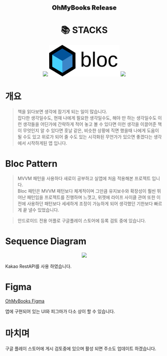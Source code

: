 <p align=center style="font-size: 20px; font-weight: 900;"> OhMyBooks Release </p>

<div align=center><h1>📚 STACKS</h1></div>  

<div align="center">
  <img src="https://img.shields.io/badge/flutter-02569B?style=for-the-badge&logo=flutter&logoColor=white">
  <img src="https://raw.githubusercontent.com/felangel/bloc/master/docs/assets/flutter_bloc_logo_full.png" height="100">
  <img src="https://github.com/rkdalsdl98/healthyou-app/assets/77562358/a2f4646e-aed2-4eb3-a307-7afb35ebcb44" width="50">
</div>

# 개요  

>책을 읽다보면 생각에 잠기게 되는 일이 많습니다.  
잡다한 생각일수도, 현재 나에게 필요한 생각일수도, 해야 만 하는 생각일수도 이런 생각들을 어딘가에 간략하게 적어 놓고 볼 수 있다면 이런 생각을 이끌어준 책이 무엇인지 알 수 있다면
훗날 같은, 비슷한 상황에 직면 했을때 나에게 도움이 될 수도 있고 위로가 되어 줄 수도 있는
시각화된 무언가가 있으면 좋겠다는 생각에서 시작하게된 앱 입니다.  

# Bloc Pattern  
  
>MVVM 패턴을 사용하다 새로이 공부하고 실앱에 처음 적용해본 프로젝트 입니다.  
Bloc 패턴은 MVVM 패턴보다 체계적이며 그만큼 유지보수와 확장성이 훨씬 뛰어난 패턴임을 프로젝트를 진행하며 느꼇고, 위젯에 라이프 사이클 관여 또한 이전에 사용하던 패턴보다 세세하게 조정이 가능하게 되어 생각했던 기한보다 빠르게 끝 낼수 있었습니다.

>안드로이드 전용 어플로 구글플레이 스토어에 등록 검토 중에 있습니다.  

# Sequence Diagram  

<div align="center">
  <img src="https://github.com/rkdalsdl98/healthyou-app/assets/77562358/a3d12fe9-12da-4213-af8d-b5902f88a169">
</div>

Kakao RestAPI를 사용 하였습니다.  

# Figma  

[OhMyBooks Figma](https://www.figma.com/file/WXdyt8jAnEsNiEW2u0Lj6h/OHMYBOOKS!?type=design&node-id=0-1&mode=design&t=r4d8wuTxOPD2eNhi-0)  

앱에 구현되어 있는 UI와 피그마가 다소 상이 할 수 있습니다.  

# 마치며  
 
구글 플레이 스토어에 게시 검토중에 있으며 활성 되면 주소도 업데이트 하겠습니다.